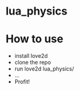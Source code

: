 # lua_physics

# How to use
- install love2d
- clone the repo
- run love2d lua_physics/
- ...
- Profit!
